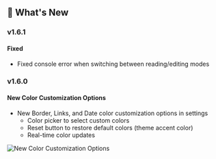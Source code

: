 ## 🎉 What's New

### v1.6.1
#### Fixed
- Fixed console error when switching between reading/editing modes

### v1.6.0
#### New Color Customization Options
- New Border, Links, and Date color customization options in settings
  - Color picker to select custom colors
  - Reset button to restore default colors (theme accent color)
  - Real-time color updates

![New Color Customization Options](https://raw.githubusercontent.com/jparkerweb/rich-foot/refs/heads/main/img/releases/rich-foot-v1.6.0.jpg)